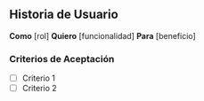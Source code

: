 ## Historia de Usuario
**Como** [rol]
**Quiero** [funcionalidad]
**Para** [beneficio]

### Criterios de Aceptación
- [ ] Criterio 1
- [ ] Criterio 2
